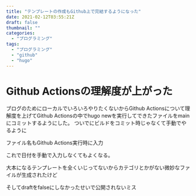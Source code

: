 ```yaml
---
title: "テンプレートの作成もGithub上で完結するようになった"
date: 2021-02-12T03:55:21Z
draft: false
thumbnail: ""
categories:
  - "プログラミング"
tags:
  - "プログラミング"
  - "github"
  - "hugo"
---
```


# Github Actionsの理解度が上がった
ブログのためにローカルでいろいろやりたくないからGithub Actionsについて理解度を上げてGithub Actionsの中でhugo newを実行してできたファイルをmainにコミットするようにした。
ついでにビルドをコミット時じゃなくて手動でやるように

ファイル名もGithub Actions実行時に入力

これで日付を手動で入力しなくてもよくなる。

大本になるテンプレートを全くいじってないからカテゴリとかがない微妙なファイルが生成されたけど

そしてdraftをfalseにしなかったせいで公開されないミス
